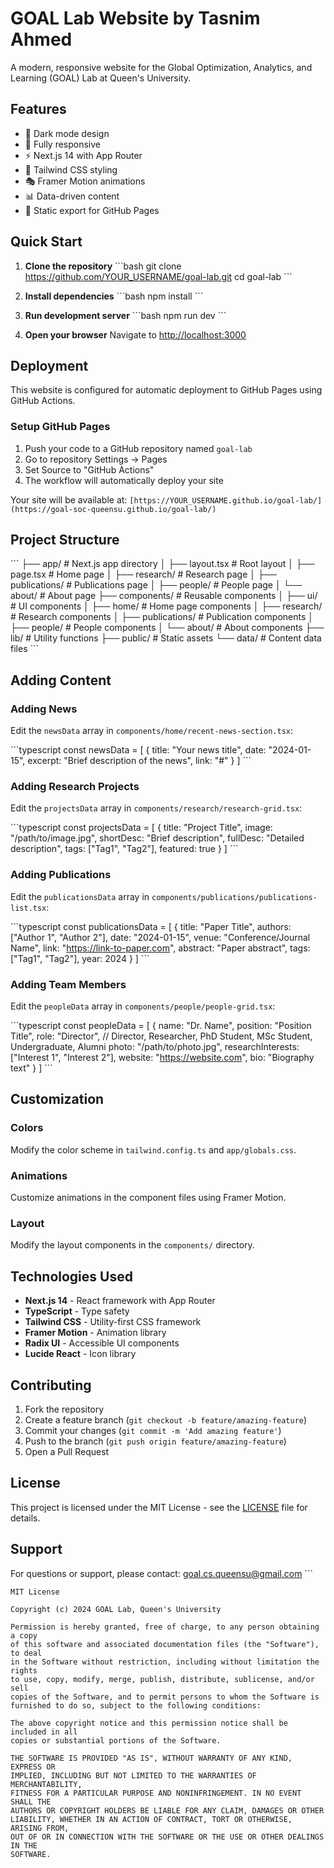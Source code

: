 # GOAL Lab Website by Tasnim Ahmed

A modern, responsive website for the Global Optimization, Analytics, and Learning (GOAL) Lab at Queen's University.

## Features

- 🌙 Dark mode design
- 📱 Fully responsive
- ⚡ Next.js 14 with App Router
- 🎨 Tailwind CSS styling
- 🎭 Framer Motion animations
- 📊 Data-driven content
- 🚀 Static export for GitHub Pages

## Quick Start

1. **Clone the repository**
   \`\`\`bash
   git clone https://github.com/YOUR_USERNAME/goal-lab.git
   cd goal-lab
   \`\`\`

2. **Install dependencies**
   \`\`\`bash
   npm install
   \`\`\`

3. **Run development server**
   \`\`\`bash
   npm run dev
   \`\`\`

4. **Open your browser**
   Navigate to [http://localhost:3000](http://localhost:3000)

## Deployment

This website is configured for automatic deployment to GitHub Pages using GitHub Actions.

### Setup GitHub Pages

1. Push your code to a GitHub repository named `goal-lab`
2. Go to repository Settings → Pages
3. Set Source to "GitHub Actions"
4. The workflow will automatically deploy your site

Your site will be available at: `[https://YOUR_USERNAME.github.io/goal-lab/](https://goal-soc-queensu.github.io/goal-lab/)`

## Project Structure


\`\`\`
├── app/                    # Next.js app directory
│   ├── layout.tsx         # Root layout
│   ├── page.tsx           # Home page
│   ├── research/          # Research page
│   ├── publications/      # Publications page
│   ├── people/           # People page
│   └── about/            # About page
├── components/           # Reusable components
│   ├── ui/              # UI components
│   ├── home/            # Home page components
│   ├── research/        # Research components
│   ├── publications/    # Publication components
│   ├── people/          # People components
│   └── about/           # About components
├── lib/                 # Utility functions
├── public/              # Static assets
└── data/               # Content data files
\`\`\`

## Adding Content

### Adding News
Edit the `newsData` array in `components/home/recent-news-section.tsx`:

\`\`\`typescript
const newsData = [
  {
    title: "Your news title",
    date: "2024-01-15",
    excerpt: "Brief description of the news",
    link: "#"
  }
]
\`\`\`

### Adding Research Projects
Edit the `projectsData` array in `components/research/research-grid.tsx`:

\`\`\`typescript
const projectsData = [
  {
    title: "Project Title",
    image: "/path/to/image.jpg",
    shortDesc: "Brief description",
    fullDesc: "Detailed description",
    tags: ["Tag1", "Tag2"],
    featured: true
  }
]
\`\`\`

### Adding Publications
Edit the `publicationsData` array in `components/publications/publications-list.tsx`:

\`\`\`typescript
const publicationsData = [
  {
    title: "Paper Title",
    authors: ["Author 1", "Author 2"],
    date: "2024-01-15",
    venue: "Conference/Journal Name",
    link: "https://link-to-paper.com",
    abstract: "Paper abstract",
    tags: ["Tag1", "Tag2"],
    year: 2024
  }
]
\`\`\`

### Adding Team Members
Edit the `peopleData` array in `components/people/people-grid.tsx`:

\`\`\`typescript
const peopleData = [
  {
    name: "Dr. Name",
    position: "Position Title",
    role: "Director", // Director, Researcher, PhD Student, MSc Student, Undergraduate, Alumni
    photo: "/path/to/photo.jpg",
    researchInterests: ["Interest 1", "Interest 2"],
    website: "https://website.com",
    bio: "Biography text"
  }
]
\`\`\`

## Customization

### Colors
Modify the color scheme in `tailwind.config.ts` and `app/globals.css`.

### Animations
Customize animations in the component files using Framer Motion.

### Layout
Modify the layout components in the `components/` directory.

## Technologies Used

- **Next.js 14** - React framework with App Router
- **TypeScript** - Type safety
- **Tailwind CSS** - Utility-first CSS framework
- **Framer Motion** - Animation library
- **Radix UI** - Accessible UI components
- **Lucide React** - Icon library

## Contributing

1. Fork the repository
2. Create a feature branch (`git checkout -b feature/amazing-feature`)
3. Commit your changes (`git commit -m 'Add amazing feature'`)
4. Push to the branch (`git push origin feature/amazing-feature`)
5. Open a Pull Request

## License

This project is licensed under the MIT License - see the [LICENSE](LICENSE) file for details.

## Support

For questions or support, please contact: goal.cs.queensu@gmail.com
\`\`\`

```text file="LICENSE"
MIT License

Copyright (c) 2024 GOAL Lab, Queen's University

Permission is hereby granted, free of charge, to any person obtaining a copy
of this software and associated documentation files (the "Software"), to deal
in the Software without restriction, including without limitation the rights
to use, copy, modify, merge, publish, distribute, sublicense, and/or sell
copies of the Software, and to permit persons to whom the Software is
furnished to do so, subject to the following conditions:

The above copyright notice and this permission notice shall be included in all
copies or substantial portions of the Software.

THE SOFTWARE IS PROVIDED "AS IS", WITHOUT WARRANTY OF ANY KIND, EXPRESS OR
IMPLIED, INCLUDING BUT NOT LIMITED TO THE WARRANTIES OF MERCHANTABILITY,
FITNESS FOR A PARTICULAR PURPOSE AND NONINFRINGEMENT. IN NO EVENT SHALL THE
AUTHORS OR COPYRIGHT HOLDERS BE LIABLE FOR ANY CLAIM, DAMAGES OR OTHER
LIABILITY, WHETHER IN AN ACTION OF CONTRACT, TORT OR OTHERWISE, ARISING FROM,
OUT OF OR IN CONNECTION WITH THE SOFTWARE OR THE USE OR OTHER DEALINGS IN THE
SOFTWARE.
